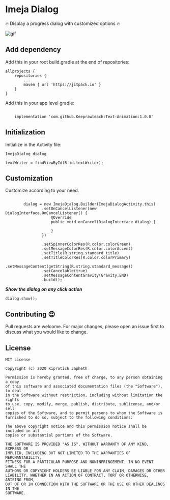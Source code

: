 # Imeja Dialog

:fire: Display a progress dialog with customized options :fire:

![gif](https://media.giphy.com/media/VF5ui7uLug7jkvS8gO/giphy.gif)

## Add dependency

Add this in your root build.gradle at the end of repositories:

```
allprojects {
	repositories {
		...
		maven { url 'https://jitpack.io' }
	}
}		
```
Add this in your app level gradle:

```

    implementation 'com.github.Keeprawteach:Text-Animation:1.0.0'
```

## Initialization
 
Initialize in the Activity file:

```
ImejaDialog dialog

textWriter = findViewById(R.id.textWriter);
```

## Customization

Customize according to your need.

```

        dialog = new ImejaDialog.Builder(ImejaDialogActivity.this)
                .setOnCancelListener(new DialogInterface.OnCancelListener() {
                    @Override
                    public void onCancel(DialogInterface dialog) {

                    }
                })

                .setSpinnerColorRes(R.color.colorGreen)
                .setMessageColorRes(R.color.colorAccent)
                .setTitle(R.string.standard_title)
                .setTitleColorRes(R.color.colorPrimary)
                .setMessageContent(getString(R.string.standard_message))
                .setCancelable(true)
                .setMessageContentGravity(Gravity.END)
                .build();
```
***Show the dialog on any click action***
```
dialog.show();
```

## Contributing :heart_eyes:
Pull requests are welcome. For major changes, please open an issue first to discuss what you would like to change.

## License

```
MIT License

Copyright (c) 2020 Kiprotich Japheth

Permission is hereby granted, free of charge, to any person obtaining a copy
of this software and associated documentation files (the "Software"), to deal
in the Software without restriction, including without limitation the rights
to use, copy, modify, merge, publish, distribute, sublicense, and/or sell
copies of the Software, and to permit persons to whom the Software is
furnished to do so, subject to the following conditions:

The above copyright notice and this permission notice shall be included in all
copies or substantial portions of the Software.

THE SOFTWARE IS PROVIDED "AS IS", WITHOUT WARRANTY OF ANY KIND, EXPRESS OR
IMPLIED, INCLUDING BUT NOT LIMITED TO THE WARRANTIES OF MERCHANTABILITY,
FITNESS FOR A PARTICULAR PURPOSE AND NONINFRINGEMENT. IN NO EVENT SHALL THE
AUTHORS OR COPYRIGHT HOLDERS BE LIABLE FOR ANY CLAIM, DAMAGES OR OTHER
LIABILITY, WHETHER IN AN ACTION OF CONTRACT, TORT OR OTHERWISE, ARISING FROM,
OUT OF OR IN CONNECTION WITH THE SOFTWARE OR THE USE OR OTHER DEALINGS IN THE
SOFTWARE.
```
